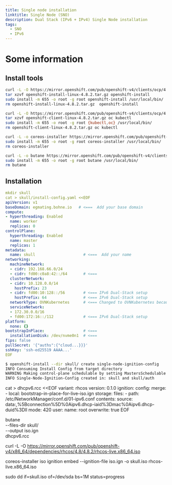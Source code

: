 ```yaml
---
title: Single node installation
linktitle: Single Node (SNO)
description: Dual Stack (IPv6 + IPv4) Single Node installation
tags:
  - SNO
  - IPv6
---
```


# Some information

## Install tools

```bash
curl -L -O https://mirror.openshift.com/pub/openshift-v4/clients/ocp/4.8.2/openshift-install-linux-4.8.2.tar.gz
tar xzvf openshift-install-linux-4.8.2.tar.gz openshift-install
sudo install -m 655 -o root -g root openshift-install /usr/local/bin/
rm openshift-install-linux-4.8.2.tar.gz  openshift-install

curl -L -O https://mirror.openshift.com/pub/openshift-v4/clients/ocp/4.8.2/openshift-client-linux-4.8.2.tar.gz
tar xzvf openshift-client-linux-4.8.2.tar.gz oc kubectl
sudo install -m 655 -o root -g root {kubectl,oc} /usr/local/bin/
rm openshift-client-linux-4.8.2.tar.gz oc kubectl

curl -L -o coreos-installer https://mirror.openshift.com/pub/openshift-v4/clients/coreos-installer/latest/coreos-installer_amd64
sudo install -m 655 -o root -g root coreos-installer /usr/local/bin/
rm coreos-installer

curl -L -o butane https://mirror.openshift.com/pub/openshift-v4/clients/butane/latest/butane-amd64
sudo install -m 655 -o root -g root butane /usr/local/bin/
rm butane

```

## Installation


```yaml
mkdir skull
cat > skull/install-config.yaml <<EOF
apiVersion: v1
baseDomain: egmating.bohne.io   # <===  Add your base domain
compute:
- hyperthreading: Enabled
  name: worker
  replicas: 0
controlPlane:
  hyperthreading: Enabled
  name: master
  replicas: 1
metadata:
  name: skull                     # <===  Add your name
networking:
  machineNetwork:
  - cidr: 192.168.66.0/24
  - cidr: fd00:c0a8:42::/64       # <===
  clusterNetwork:
  - cidr: 10.128.0.0/14
    hostPrefix: 23
  - cidr: fd00:10:128::/56        # <=== IPv6 Dual-Stack setup
    hostPrefix: 64                # <=== IPv6 Dual-Stack setup
  networkType: OVNKubernetes      # <=== Changed to OVNKubernetes because of IPv6 Dual-Stack
  serviceNetwork:
  - 172.30.0.0/16
  - fd00:172:16::/112             # <=== IPv6 Dual-Stack setup
platform:
  none: {}
bootstrapInPlace:                 # <===
  installationDisk: /dev/nvme0n1  # <===
fips: false
pullSecret: '{"auths":{"cloud...}}}'
sshKey: 'ssh-ed25519 AAAA...'
EOF
```

```bash
$ openshift-install --dir skull/ create single-node-ignition-config
INFO Consuming Install Config from target directory
WARNING Making control-plane schedulable by setting MastersSchedulable to true for Scheduler cluster settings
INFO Single-Node-Ignition-Config created in: skull and skull/auth
```

cat > dhcpv6.rcc <<EOF
variant: rhcos
version: 0.1.0
ignition:
  config:
    merge:
      - local: bootstrap-in-place-for-live-iso.ign
storage:
  files:
    - path: /etc/NetworkManager/conf.d/01-ipv6.conf
      contents:
        source: data:,%5Bconnection%5D%0Aipv6.dhcp-iaid%3Dmac%0Aipv6.dhcp-duid%3Dll
      mode: 420
      user:
        name: root
      overwrite: true
EOF


butane \
  --files-dir skull/ \
  --output iso.ign \
  dhcpv6.rcc

curl -L -O https://mirror.openshift.com/pub/openshift-v4/x86_64/dependencies/rhcos/4.8/4.8.2/rhcos-live.x86_64.iso

coreos-installer iso ignition embed --ignition-file iso.ign  -o skull.iso rhcos-live.x86_64.iso

sudo dd if=skull.iso of=/dev/sda bs=1M status=progress
```